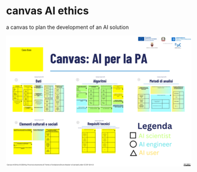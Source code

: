 # canvas AI ethics
a canvas to plan the development of an AI solution

![](svg/it/canvas_ai_ethics_AIxPA_1.svg)
